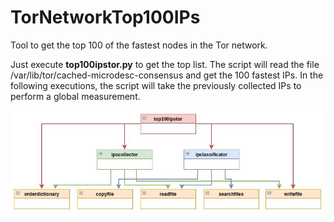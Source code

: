 # TorNetworkTop100IPs
Tool to get the top 100 of the fastest nodes in the Tor network.

Just execute <b>top100ipstor.py</b> to get the top list. The script will read the file /var/lib/tor/cached-microdesc-consensus and get the 100 fastest IPs. In the following executions, the script will take the previously collected IPs to perform a global measurement.

![UML image](uml.jpg)

